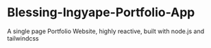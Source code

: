 # Blessing-Ingyape-Portfolio-App
A single page Portfolio Website, highly reactive, built with node.js and tailwindcss
